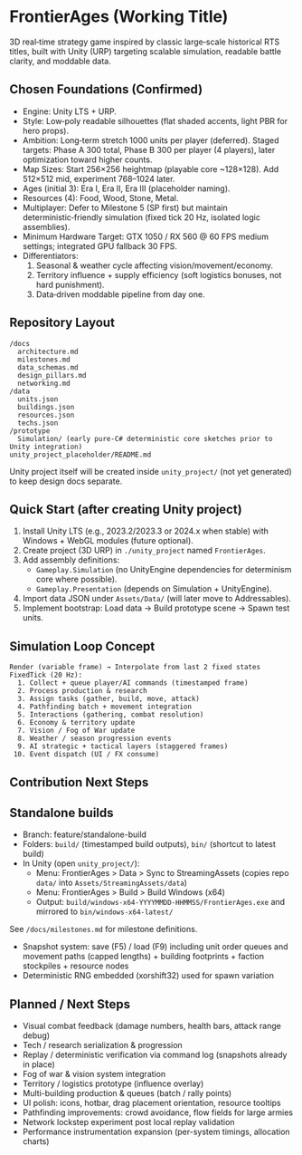 # FrontierAges (Working Title)

3D real‑time strategy game inspired by classic large‑scale historical RTS titles, built with Unity (URP) targeting scalable simulation, readable battle clarity, and moddable data.

## Chosen Foundations (Confirmed)
- Engine: Unity LTS + URP.
- Style: Low‑poly readable silhouettes (flat shaded accents, light PBR for hero props).
- Ambition: Long‑term stretch 1000 units per player (deferred). Staged targets: Phase A 300 total, Phase B 300 per player (4 players), later optimization toward higher counts.
- Map Sizes: Start 256×256 heightmap (playable core ~128×128). Add 512×512 mid, experiment 768–1024 later.
- Ages (initial 3): Era I, Era II, Era III (placeholder naming).
- Resources (4): Food, Wood, Stone, Metal.
- Multiplayer: Defer to Milestone 5 (SP first) but maintain deterministic‑friendly simulation (fixed tick 20 Hz, isolated logic assemblies).
- Minimum Hardware Target: GTX 1050 / RX 560 @ 60 FPS medium settings; integrated GPU fallback 30 FPS.
- Differentiators:
  1. Seasonal & weather cycle affecting vision/movement/economy.
  2. Territory influence + supply efficiency (soft logistics bonuses, not hard punishment).
  3. Data‑driven moddable pipeline from day one.

## Repository Layout
```
/docs
  architecture.md
  milestones.md
  data_schemas.md
  design_pillars.md
  networking.md
/data
  units.json
  buildings.json
  resources.json
  techs.json
/prototype
  Simulation/ (early pure-C# deterministic core sketches prior to Unity integration)
unity_project_placeholder/README.md
```

Unity project itself will be created inside `unity_project/` (not yet generated) to keep design docs separate.

## Quick Start (after creating Unity project)
1. Install Unity LTS (e.g., 2023.2/2023.3 or 2024.x when stable) with Windows + WebGL modules (future optional).
2. Create project (3D URP) in `./unity_project` named `FrontierAges`.
3. Add assembly definitions:
   - `Gameplay.Simulation` (no UnityEngine dependencies for determinism core where possible).
   - `Gameplay.Presentation` (depends on Simulation + UnityEngine).
4. Import data JSON under `Assets/Data/` (will later move to Addressables).
5. Implement bootstrap: Load data -> Build prototype scene -> Spawn test units.

## Simulation Loop Concept
```
Render (variable frame) → Interpolate from last 2 fixed states
FixedTick (20 Hz):
  1. Collect + queue player/AI commands (timestamped frame)
  2. Process production & research
  3. Assign tasks (gather, build, move, attack)
  4. Pathfinding batch + movement integration
  5. Interactions (gathering, combat resolution)
  6. Economy & territory update
  7. Vision / Fog of War update
  8. Weather / season progression events
  9. AI strategic + tactical layers (staggered frames)
 10. Event dispatch (UI / FX consume)
```

## Contribution Next Steps

## Standalone builds

- Branch: feature/standalone-build
- Folders: `build/` (timestamped build outputs), `bin/` (shortcut to latest build)
- In Unity (open `unity_project/`):
  - Menu: FrontierAges > Data > Sync to StreamingAssets (copies repo `data/` into `Assets/StreamingAssets/data`)
  - Menu: FrontierAges > Build > Build Windows (x64)
  - Output: `build/windows-x64-YYYYMMDD-HHMMSS/FrontierAges.exe` and mirrored to `bin/windows-x64-latest/`

See `/docs/milestones.md` for milestone definitions.
- Snapshot system: save (F5) / load (F9) including unit order queues and movement paths (capped lengths) + building footprints + faction stockpiles + resource nodes
- Deterministic RNG embedded (xorshift32) used for spawn variation

## Planned / Next Steps
- Visual combat feedback (damage numbers, health bars, attack range debug)
- Tech / research serialization & progression
- Replay / deterministic verification via command log (snapshots already in place)
- Fog of war & vision system integration
- Territory / logistics prototype (influence overlay)
- Multi-building production & queues (batch / rally points)
- UI polish: icons, hotbar, drag placement orientation, resource tooltips
- Pathfinding improvements: crowd avoidance, flow fields for large armies
- Network lockstep experiment post local replay validation
- Performance instrumentation expansion (per-system timings, allocation charts)
